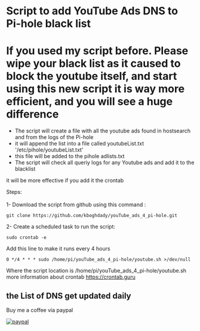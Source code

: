 # Script to add YouTube Ads DNS to Pi-hole black list

# If you used my script before. Please wipe your black list as it caused to block the youtube itself, and start using this new script it is way more efficient, and you will see a huge difference 


- The script will create a file with all the youtube ads found in hostsearch and from the logs of the Pi-hole </br>
- it will append the list into a file called youtubeList.txt '/etc/pihole/youtubeList.txt'</br>
- this file will be added to the pihole adlists.txt </br>
- The script will check all queriy logs for any Youtube ads and add it to the blacklist

it will be more effective if you add it the crontab </br>

Steps: </br></br>
1- Download the script from github using this command : </br>
```
git clone https://github.com/kboghdady/youTube_ads_4_pi-hole.git
```
2- Create a scheduled task to run the script: </br>
```
sudo crontab -e 
```
Add this line to make it runs every 4 hours</br>
```
0 */4 * * * sudo /home/pi/youTube_ads_4_pi-hole/youtube.sh >/dev/null 
```
Where the script location is /home/pi/youTube_ads_4_pi-hole/youtube.sh </br>
more information about crontab https://crontab.guru </br>

## the List of DNS get updated daily
Buy me a coffee via paypal 

[![paypal](https://www.paypalobjects.com/en_US/i/btn/btn_donateCC_LG.gif)](https://www.paypal.com/cgi-bin/webscr?cmd=_donations&business=U6D8YB3PEWTVW&item_name=Buy+me+a+coffee&currency_code=USD&source=url)
